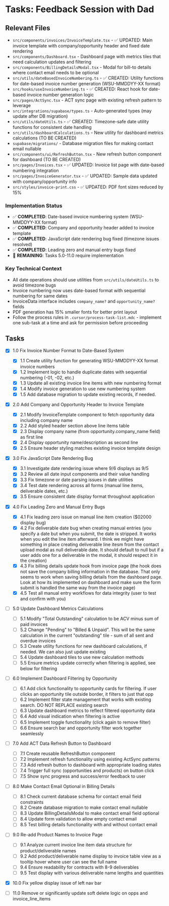 # Tasks: Feedback Session with Dad

## Relevant Files

- `src/components/invoices/InvoiceTemplate.tsx` - ✅ UPDATED: Main invoice template with company/opportunity header and fixed date rendering
- `src/components/Dashboard.tsx` - Dashboard page with metrics tiles that need calculation updates and filtering
- `src/components/BillingDetailsModal.tsx` - Modal for bill-to details where contact email needs to be optional
- `src/utils/dateBasedInvoiceNumbering.ts` - ✅ CREATED: Utility functions for date-based invoice number generation (WSU-MMDDYY-XX format)
- `src/hooks/useInvoiceNumbering.ts` - ✅ CREATED: React hook for date-based invoice number generation logic
- `src/pages/ActSync.tsx` - ACT sync page with existing refresh pattern to leverage
- `src/integrations/supabase/types.ts` - Auto-generated types (may update after DB migration)
- `src/utils/dateUtils.ts` - ✅ CREATED: Timezone-safe date utility functions for consistent date handling
- `src/utils/dashboardCalculations.ts` - New utility for dashboard metrics calculations (TO BE CREATED)
- `supabase/migrations/` - Database migration files for making contact email nullable
- `src/components/ui/RefreshButton.tsx` - New refresh button component for dashboard (TO BE CREATED)
- `src/pages/Invoices.tsx` - ✅ UPDATED: Invoice list page with date-based numbering integration
- `src/pages/InvoiceGenerator.tsx` - ✅ UPDATED: Sample data updated with company/opportunity info
- `src/styles/invoice-print.css` - ✅ UPDATED: PDF font sizes reduced by 15%

### Implementation Status

- ✅ **COMPLETED**: Date-based invoice numbering system (WSU-MMDDYY-XX format)
- ✅ **COMPLETED**: Company and opportunity header added to invoice template
- ✅ **COMPLETED**: JavaScript date rendering bug fixed (timezone issues resolved)
- ✅ **COMPLETED**: Leading zero and manual entry bugs fixed
- 🔄 **REMAINING**: Tasks 5.0-11.0 require implementation

### Key Technical Context

- All date operations should use utilities from `src/utils/dateUtils.ts` to avoid timezone bugs
- Invoice numbering now uses date-based format with sequential numbering for same dates
- InvoiceData interface includes `company_name?` and `opportunity_name?` fields
- PDF generation has 15% smaller fonts for better print layout
- Follow the process rules in `.cursor/process-task-list.mdc` - implement one sub-task at a time and ask for permission before proceeding

## Tasks

- [x] 1.0 Fix Invoice Number Format to Date-Based System
  - [x] 1.1 Create utility function for generating WSU-MMDDYY-XX format invoice numbers
  - [x] 1.2 Implement logic to handle duplicate dates with sequential numbering (-01, -02, etc.)
  - [x] 1.3 Update all existing invoice line items with new numbering format
  - [x] 1.4 Modify invoice generation to use new numbering system
  - [x] 1.5 Add database migration to update existing records, if needed.

- [x] 2.0 Add Company and Opportunity Header to Invoice Template
  - [x] 2.1 Modify InvoiceTemplate component to fetch opportunity data including company name
  - [x] 2.2 Add styled header section above line items table
  - [x] 2.3 Display company name (from opportunity.company_name field) as first line
  - [x] 2.4 Display opportunity name/description as second line
  - [x] 2.5 Ensure header styling matches existing invoice template design

- [x] 3.0 Fix JavaScript Date Rendering Bug
  - [x] 3.1 Investigate date rendering issue where 9/6 displays as 9/5
  - [x] 3.2 Review all date input components and their value handling
  - [x] 3.3 Fix timezone or date parsing issues in date utilities
  - [x] 3.4 Test date rendering across all forms (manual line items, deliverable dates, etc.)
  - [x] 3.5 Ensure consistent date display format throughout application

- [x] 4.0 Fix Leading Zero and Manual Entry Bugs
  - [x] 4.1 Fix leading zero issue on manual line item creation ($02000 display bug)
  - [x] 4.2 Fix deliverable date bug when creating manual entries (you specify a date but when you submit, the date is stripped. It works when you edit the line item afterward. I think we might have something in place creating deliverable line itesm from the contact upload modal as null deliverable date. It should default to null but if a user adds one for a deliverable in the modal, it should respect it in the creation)
  - [x] 4.3 Fix billing details update hook from invoice page (the hook does not save the company billing information in the database. That only seems to work when saving billing details from the dashboard page. Look at how its implemented on dashboard and make sure the form submit is handled the same way from the invoice page)
  - [x] 4.5 Test all manual entry workflows for data integrity (user to test and confirm with you)

- [ ] 5.0 Update Dashboard Metrics Calculations
  - [ ] 5.1 Modify "Total Outstanding" calculation to be ACV minus sum of paid invoices
  - [ ] 5.2 Change "Pending" to "Billed & Unpaid". This will be the same calculation in the current "outstanding" tile - sum of all sent and overdue invoices
  - [ ] 5.3 Create utility functions for new dashboard calculations, if needed. We can also just update existing
  - [ ] 5.4 Update dashboard tiles to use new calculation methods
  - [ ] 5.5 Ensure metrics update correctly when filtering is applied, see below for filtering

- [ ] 6.0 Implement Dashboard Filtering by Opportunity
  - [ ] 6.1 Add click functionality to opportunity cards for filtering. If user clicks an opportunity tile outside border, it filters to just that opp
  - [ ] 6.2 Implement filter state management that works with existing search. DO NOT REPLACE existing search
  - [ ] 6.3 Update dashboard metrics to reflect filtered opportunity data
  - [ ] 6.4 Add visual indication when filtering is active
  - [ ] 6.5 Implement toggle functionality (click again to remove filter)
  - [ ] 6.6 Ensure search bar and opportunity filter work together seamlessly

- [ ] 7.0 Add ACT Data Refresh Button to Dashboard
  - [ ] 7.1 Create reusable RefreshButton component
  - [ ] 7.2 Implement refresh functionality using existing ActSync patterns
  - [ ] 7.3 Add refresh button to dashboard with appropriate loading states
  - [ ] 7.4 Trigger full sync (opportunities and products) on button click
  - [ ] 7.5 Show sync progress and success/error feedback to user

- [ ] 8.0 Make Contact Email Optional in Billing Details
  - [ ] 8.1 Check current database schema for contact email field constraints
  - [ ] 8.2 Create database migration to make contact email nullable
  - [ ] 8.3 Update BillingDetailsModal to make contact email field optional
  - [ ] 8.4 Update form validation to allow empty contact email
  - [ ] 8.5 Test billing details functionality with and without contact email

- [ ] 9.0 Re-add Product Names to Invoice Page
  - [ ] 9.1 Analyze current invoice line item data structure for product/deliverable names
  - [ ] 9.2 Add product/deliverable name display to invoice table view as a tooltip hover where user can see the full name
  - [ ] 9.4 Ensure readability for contracts with 8-9 deliverables
  - [ ] 9.5 Test display with various deliverable name lengths and quantities

- [x] 10.0 Fix yellow display issue of left nav bar

- [ ] 11.0 Remove or significantly update soft delete logic on opps and invoice_line_items